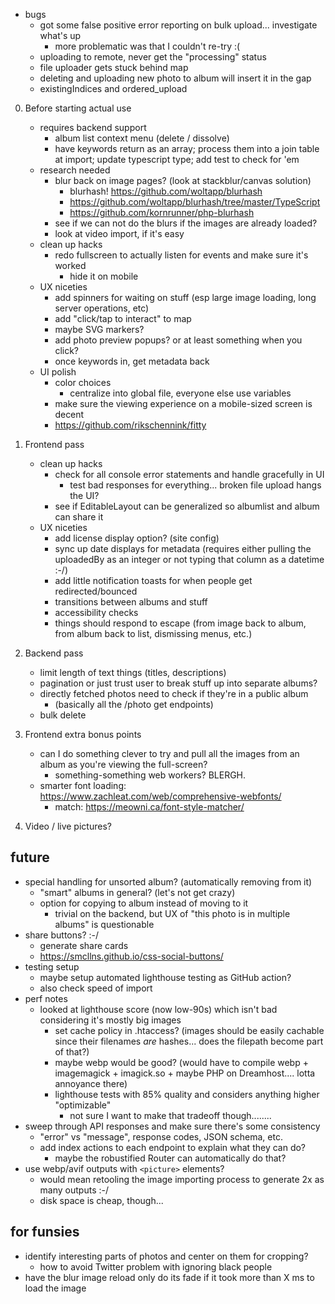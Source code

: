 - bugs
    - got some false positive error reporting on bulk upload... investigate what's up
        - more problematic was that I couldn't re-try :(
    - uploading to remote, never get the "processing" status
    - file uploader gets stuck behind map
    - deleting and uploading new photo to album will insert it in the gap
    - existingIndices and ordered_upload

0. Before starting actual use
    - requires backend support
        - album list context menu (delete / dissolve)
        - have keywords return as an array; process them into a join table at import; update typescript type; add test to check for 'em
    - research needed
        - blur back on image pages? (look at stackblur/canvas solution)
            - blurhash! https://github.com/woltapp/blurhash
            - https://github.com/woltapp/blurhash/tree/master/TypeScript
            - https://github.com/kornrunner/php-blurhash
        - see if we can not do the blurs if the images are already loaded?
        - look at video import, if it's easy
    - clean up hacks
        - redo fullscreen to actually listen for events and make sure it's worked
            - hide it on mobile
    - UX niceties
        - add spinners for waiting on stuff (esp large image loading, long server operations, etc)
        - add "click/tap to interact" to map
        - maybe SVG markers?
        - add photo preview popups? or at least something when you click?
        - once keywords in, get metadata back
    - UI polish
        - color choices
            - centralize into global file, everyone else use variables
        - make sure the viewing experience on a mobile-sized screen is decent
        - https://github.com/rikschennink/fitty

1. Frontend pass
    - clean up hacks
        - check for all console error statements and handle gracefully in UI
            - test bad responses for everything... broken file upload hangs the UI?
        - see if EditableLayout can be generalized so albumlist and album can share it
    - UX niceties
        - add license display option? (site config)
        - sync up date displays for metadata (requires either pulling the uploadedBy as an integer or not typing that column as a datetime :-/)
        - add little notification toasts for when people get redirected/bounced
        - transitions between albums and stuff
        - accessibility checks
        - things should respond to escape (from image back to album, from album back to list, dismissing menus, etc.)
2. Backend pass
    - limit length of text things (titles, descriptions)
    - pagination or just trust user to break stuff up into separate albums?
    - directly fetched photos need to check if they're in a public album
        - (basically all the /photo get endpoints)
    - bulk delete
3. Frontend extra bonus points
    - can I do something clever to try and pull all the images from an album as you're viewing the full-screen?
        - something-something web workers? BLERGH.
    - smarter font loading: https://www.zachleat.com/web/comprehensive-webfonts/
        - match: https://meowni.ca/font-style-matcher/
4. Video / live pictures?

## future
* special handling for unsorted album? (automatically removing from it)
    - "smart" albums in general? (let's not get crazy)
    - option for copying to album instead of moving to it
        - trivial on the backend, but UX of "this photo is in multiple albums" is questionable
* share buttons? :-/
    - generate share cards
    - https://smcllns.github.io/css-social-buttons/
* testing setup
    - maybe setup automated lighthouse testing as GitHub action?
    - also check speed of import
* perf notes
    - looked at lighthouse score (now low-90s) which isn't bad considering it's mostly big images
        * set cache policy in .htaccess? (images should be easily cachable since their
          filenames *are* hashes... does the filepath become part of that?)
        * maybe webp would be good? (would have to compile webp + imagemagick + imagick.so + maybe PHP on Dreamhost.... lotta annoyance there)
        * lighthouse tests with 85% quality and considers anything higher "optimizable"
            - not sure I want to make that tradeoff though........
* sweep through API responses and make sure there's some consistency
    - "error" vs "message", response codes, JSON schema, etc.
    - add index actions to each endpoint to explain what they can do?
        - maybe the robustified Router can automatically do that?
* use webp/avif outputs with `<picture>` elements?
    - would mean retooling the image importing process to generate 2x as many outputs :-/
    - disk space is cheap, though...

## for funsies
* identify interesting parts of photos and center on them for cropping? 
    - how to avoid Twitter problem with ignoring black people
* have the blur image reload only do its fade if it took more than X ms to load the image
